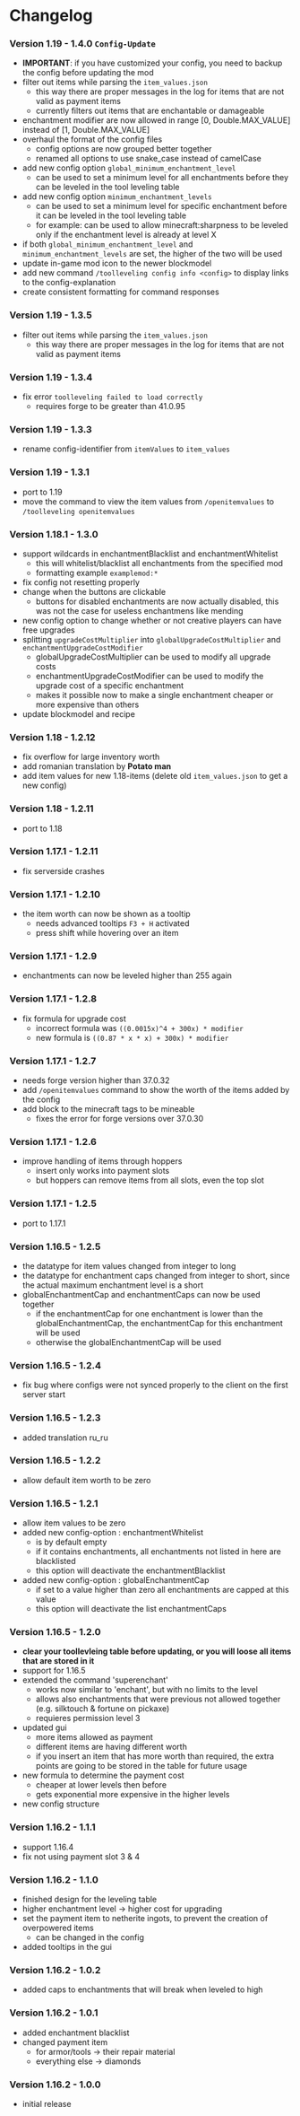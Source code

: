 # Changelog

### Version 1.19 - 1.4.0 `Config-Update`
- **IMPORTANT**: if you have customized your config, you need to backup the config before updating the mod
- filter out items while parsing the `item_values.json`
   - this way there are proper messages in the log for items that are not valid as payment items
   - currently filters out items that are enchantable or damageable
- enchantment modifier are now allowed in range [0, Double.MAX_VALUE] instead of [1, Double.MAX_VALUE]
- overhaul the format of the config files
   - config options are now grouped better together
   - renamed all options to use snake_case instead of camelCase
- add new config option `global_minimum_enchantment_level`
   - can be used to set a minimum level for all enchantments before they can be leveled in the tool leveling table
- add new config option `minimum_enchantment_levels`
   - can be used to set a minimum level for specific enchantment before it can be leveled in the tool leveling table
   - for example: can be used to allow minecraft:sharpness to be leveled only if the enchantment level is already at level X
- if both `global_minimum_enchantment_level` and `minimum_enchantment_levels` are set, the higher of the two will be used
- update in-game mod icon to the newer blockmodel
- add new command `/toolleveling config info <config>` to display links to the config-explanation
- create consistent formatting for command responses

### Version 1.19 - 1.3.5
 - filter out items while parsing the `item_values.json`
   - this way there are proper messages in the log for items that are not valid as payment items

### Version 1.19 - 1.3.4
 - fix error `toolleveling failed to load correctly`
   - requires forge to be greater than 41.0.95

### Version 1.19 - 1.3.3
 - rename config-identifier from `itemValues` to `item_values`

### Version 1.19 - 1.3.1
 - port to 1.19
 - move the command to view the item values from `/openitemvalues` to `/toolleveling openitemvalues`

### Version 1.18.1 - 1.3.0
 - support wildcards in enchantmentBlacklist and enchantmentWhitelist
     - this will whitelist/blacklist all enchantments from the specified mod
     - formatting example `examplemod:*`
 - fix config not resetting properly
 - change when the buttons are clickable
     - buttons for disabled enchantments are now actually disabled, this was not the case for useless enchantmens like mending
 - new config option to change whether or not creative players can have free upgrades
 - splitting `upgradeCostMultiplier` into `globalUpgradeCostMultiplier` and `enchantmentUpgradeCostModifier`
     - globalUpgradeCostMultiplier can be used to modify all upgrade costs
     - enchantmentUpgradeCostModifier can be used to modify the upgrade cost of a specific enchantment
     - makes it possible now to make a single enchantment cheaper or more expensive than others
 - update blockmodel and recipe

### Version 1.18 - 1.2.12
 - fix overflow for large inventory worth
 - add romanian translation by **Potato man**
 - add item values for new 1.18-items (delete old `item_values.json` to get a new config)

### Version 1.18 - 1.2.11
 - port to 1.18

### Version 1.17.1 - 1.2.11
 - fix serverside crashes

### Version 1.17.1 - 1.2.10
 - the item worth can now be shown as a tooltip
 	- needs  advanced tooltips `F3 + H` activated
 	- press shift while hovering over an item

### Version 1.17.1 - 1.2.9
 - enchantments can now be leveled higher than 255 again

### Version 1.17.1 - 1.2.8
 - fix formula for upgrade cost
     - incorrect formula was `((0.0015x)^4 + 300x) * modifier`
     - new formula is `((0.87 * x * x) + 300x) * modifier`

### Version 1.17.1 - 1.2.7
 - needs forge version higher than 37.0.32
 - add `/openitemvalues` command to show the worth of the items added by the config
 - add block to the minecraft tags to be mineable
     - fixes the error for forge versions over 37.0.30

### Version 1.17.1 - 1.2.6
 - improve handling of items through hoppers
     - insert only works into payment slots
     - but hoppers can remove items from all slots, even the top slot

### Version 1.17.1 - 1.2.5
 - port to 1.17.1

### Version 1.16.5 - 1.2.5
 - the datatype for item values changed from integer to long
 - the datatype for enchantment caps changed from integer to short, since the actual maximum enchantment level is a short
 - globalEnchantmentCap and enchantmentCaps can now be used together
     - if the enchantmentCap for one enchantment is lower than the globalEnchantmentCap, the enchantmentCap for this enchantment will be used
     - otherwise the globalEnchantmentCap will be used

### Version 1.16.5 - 1.2.4
 - fix bug where configs were not synced properly to the client on the first server start

### Version 1.16.5 - 1.2.3
 - added translation ru_ru

### Version 1.16.5 - 1.2.2
 - allow default item worth to be zero

### Version 1.16.5 - 1.2.1
 - allow item values to be zero
 - added new config-option : enchantmentWhitelist
     - is by default empty
     - if it contains enchantments, all enchantments not listed in here are blacklisted
     - this option will deactivate the enchantmentBlacklist
 - added new config-option : globalEnchantmentCap
     - if set to a value higher than zero all enchantments are capped at this value
     - this option will deactivate the list enchantmentCaps

### Version 1.16.5 - 1.2.0
 - **clear your toollevleing table before updating, or you will loose all items that are stored in it**
 - support for 1.16.5
 - extended the command 'superenchant'
     - works now similar to 'enchant', but with no limits to the level
     - allows also enchantments that were previous not allowed together (e.g. silktouch & fortune on pickaxe)
     - requieres permission level 3
 - updated gui
     - more items allowed as payment
     - different items are having different worth
     - if you insert an item that has more worth than required, the extra points are going to be stored in the table for future usage
 - new formula to determine the payment cost
     - cheaper at lower levels then before
     - gets exponential more expensive in the higher levels
 - new config structure

### Version 1.16.2 - 1.1.1
 - support 1.16.4
 - fix not using payment slot 3 & 4

### Version 1.16.2 - 1.1.0
 - finished design for the leveling table
 - higher enchantment level -> higher cost for upgrading
 - set the payment item to netherite ingots, to prevent the creation of overpowered items
     - can be changed in the config
 - added tooltips in the gui

### Version 1.16.2 - 1.0.2
 - added caps to enchantments that will break when leveled to high

### Version 1.16.2 - 1.0.1
 - added enchantment blacklist
 - changed payment item
     - for armor/tools -> their repair material
     - everything else -> diamonds
     
### Version 1.16.2 - 1.0.0
 - initial release
